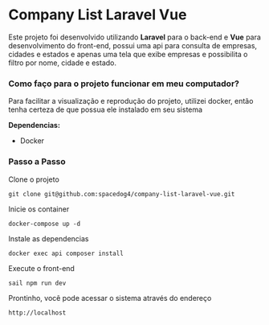 # Company List Laravel Vue

Este projeto foi desenvolvido utilizando **Laravel** para o back-end e **Vue** para desenvolvimento do front-end, possui
uma api para consulta de empresas, cidades e estados e apenas uma tela que exibe empresas e possibilita o filtro por
nome, cidade e estado.

### Como faço para o projeto funcionar em meu computador?

Para facilitar a visualização e reprodução do projeto, utilizei docker, então tenha certeza de que possua ele instalado
em seu sistema

**Dependencias:**

- Docker

### Passo a Passo

Clone o projeto

```
git clone git@github.com:spacedog4/company-list-laravel-vue.git
```

Inicie os container

```
docker-compose up -d
```

Instale as dependencias

```
docker exec api composer install
```

Execute o front-end

```
sail npm run dev
```

Prontinho, você pode acessar o sistema através do endereço

```
http://localhost
```
